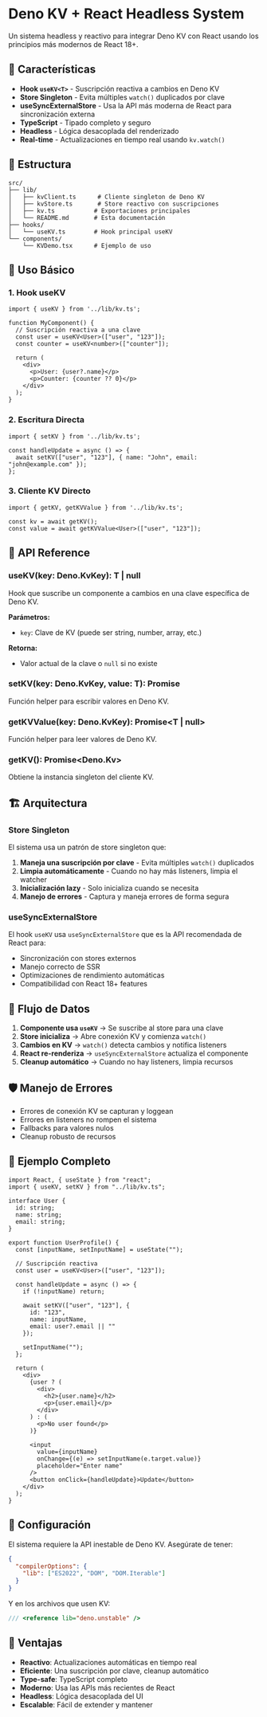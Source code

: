 # Deno KV + React Headless System

Un sistema headless y reactivo para integrar Deno KV con React usando los principios más modernos de React 18+.

## 🚀 Características

- **Hook `useKV<T>`** - Suscripción reactiva a cambios en Deno KV
- **Store Singleton** - Evita múltiples `watch()` duplicados por clave
- **useSyncExternalStore** - Usa la API más moderna de React para sincronización externa
- **TypeScript** - Tipado completo y seguro
- **Headless** - Lógica desacoplada del renderizado
- **Real-time** - Actualizaciones en tiempo real usando `kv.watch()`

## 📁 Estructura

```
src/
├── lib/
│   ├── kvClient.ts      # Cliente singleton de Deno KV
│   ├── kvStore.ts       # Store reactivo con suscripciones
│   ├── kv.ts           # Exportaciones principales
│   └── README.md       # Esta documentación
├── hooks/
│   └── useKV.ts        # Hook principal useKV
└── components/
    └── KVDemo.tsx      # Ejemplo de uso
```

## 🎯 Uso Básico

### 1. Hook useKV

```tsx
import { useKV } from '../lib/kv.ts';

function MyComponent() {
  // Suscripción reactiva a una clave
  const user = useKV<User>(["user", "123"]);
  const counter = useKV<number>(["counter"]);
  
  return (
    <div>
      <p>User: {user?.name}</p>
      <p>Counter: {counter ?? 0}</p>
    </div>
  );
}
```

### 2. Escritura Directa

```tsx
import { setKV } from '../lib/kv.ts';

const handleUpdate = async () => {
  await setKV(["user", "123"], { name: "John", email: "john@example.com" });
};
```

### 3. Cliente KV Directo

```tsx
import { getKV, getKVValue } from '../lib/kv.ts';

const kv = await getKV();
const value = await getKVValue<User>(["user", "123"]);
```

## 🔧 API Reference

### useKV<T>(key: Deno.KvKey): T | null

Hook que suscribe un componente a cambios en una clave específica de Deno KV.

**Parámetros:**
- `key`: Clave de KV (puede ser string, number, array, etc.)

**Retorna:**
- Valor actual de la clave o `null` si no existe

### setKV<T>(key: Deno.KvKey, value: T): Promise<void>

Función helper para escribir valores en Deno KV.

### getKVValue<T>(key: Deno.KvKey): Promise<T | null>

Función helper para leer valores de Deno KV.

### getKV(): Promise<Deno.Kv>

Obtiene la instancia singleton del cliente KV.

## 🏗️ Arquitectura

### Store Singleton

El sistema usa un patrón de store singleton que:

1. **Maneja una suscripción por clave** - Evita múltiples `watch()` duplicados
2. **Limpia automáticamente** - Cuando no hay más listeners, limpia el watcher
3. **Inicialización lazy** - Solo inicializa cuando se necesita
4. **Manejo de errores** - Captura y maneja errores de forma segura

### useSyncExternalStore

El hook `useKV` usa `useSyncExternalStore` que es la API recomendada de React para:

- Sincronización con stores externos
- Manejo correcto de SSR
- Optimizaciones de rendimiento automáticas
- Compatibilidad con React 18+ features

## 🔄 Flujo de Datos

1. **Componente usa `useKV`** → Se suscribe al store para una clave
2. **Store inicializa** → Abre conexión KV y comienza `watch()`
3. **Cambios en KV** → `watch()` detecta cambios y notifica listeners
4. **React re-renderiza** → `useSyncExternalStore` actualiza el componente
5. **Cleanup automático** → Cuando no hay listeners, limpia recursos

## 🛡️ Manejo de Errores

- Errores de conexión KV se capturan y loggean
- Errores en listeners no rompen el sistema
- Fallbacks para valores nulos
- Cleanup robusto de recursos

## 🚀 Ejemplo Completo

```tsx
import React, { useState } from "react";
import { useKV, setKV } from "../lib/kv.ts";

interface User {
  id: string;
  name: string;
  email: string;
}

export function UserProfile() {
  const [inputName, setInputName] = useState("");
  
  // Suscripción reactiva
  const user = useKV<User>(["user", "123"]);
  
  const handleUpdate = async () => {
    if (!inputName) return;
    
    await setKV(["user", "123"], {
      id: "123",
      name: inputName,
      email: user?.email || ""
    });
    
    setInputName("");
  };
  
  return (
    <div>
      {user ? (
        <div>
          <h2>{user.name}</h2>
          <p>{user.email}</p>
        </div>
      ) : (
        <p>No user found</p>
      )}
      
      <input
        value={inputName}
        onChange={(e) => setInputName(e.target.value)}
        placeholder="Enter name"
      />
      <button onClick={handleUpdate}>Update</button>
    </div>
  );
}
```

## 🔧 Configuración

El sistema requiere la API inestable de Deno KV. Asegúrate de tener:

```json
{
  "compilerOptions": {
    "lib": ["ES2022", "DOM", "DOM.Iterable"]
  }
}
```

Y en los archivos que usen KV:

```typescript
/// <reference lib="deno.unstable" />
```

## 🎯 Ventajas

- **Reactivo**: Actualizaciones automáticas en tiempo real
- **Eficiente**: Una suscripción por clave, cleanup automático
- **Type-safe**: TypeScript completo
- **Moderno**: Usa las APIs más recientes de React
- **Headless**: Lógica desacoplada del UI
- **Escalable**: Fácil de extender y mantener 